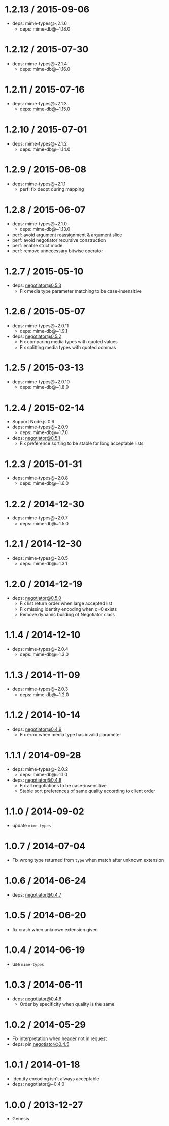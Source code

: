 1.2.13 / 2015-09-06
  =====

  * deps: mime-types@~2.1.6
    - deps: mime-db@~1.18.0

1.2.12 / 2015-07-30
  =====

  * deps: mime-types@~2.1.4
    - deps: mime-db@~1.16.0

1.2.11 / 2015-07-16
  =====

  * deps: mime-types@~2.1.3
    - deps: mime-db@~1.15.0

1.2.10 / 2015-07-01
  =====

  * deps: mime-types@~2.1.2
    - deps: mime-db@~1.14.0

1.2.9 / 2015-06-08
  ====

  * deps: mime-types@~2.1.1
    - perf: fix deopt during mapping

1.2.8 / 2015-06-07
  ====

  * deps: mime-types@~2.1.0
    - deps: mime-db@~1.13.0
  * perf: avoid argument reassignment & argument slice
  * perf: avoid negotiator recursive construction
  * perf: enable strict mode
  * perf: remove unnecessary bitwise operator

1.2.7 / 2015-05-10
  ====

  * deps: negotiator@0.5.3
    - Fix media type parameter matching to be case-insensitive

1.2.6 / 2015-05-07
  ====

  * deps: mime-types@~2.0.11
    - deps: mime-db@~1.9.1
  * deps: negotiator@0.5.2
    - Fix comparing media types with quoted values
    - Fix splitting media types with quoted commas

1.2.5 / 2015-03-13
  ====

  * deps: mime-types@~2.0.10
    - deps: mime-db@~1.8.0

1.2.4 / 2015-02-14
  ====

  * Support Node.js 0.6
  * deps: mime-types@~2.0.9
    - deps: mime-db@~1.7.0
  * deps: negotiator@0.5.1
    - Fix preference sorting to be stable for long acceptable lists

1.2.3 / 2015-01-31
  ====

  * deps: mime-types@~2.0.8
    - deps: mime-db@~1.6.0

1.2.2 / 2014-12-30
  ====

  * deps: mime-types@~2.0.7
    - deps: mime-db@~1.5.0

1.2.1 / 2014-12-30
  ====

  * deps: mime-types@~2.0.5
    - deps: mime-db@~1.3.1

1.2.0 / 2014-12-19
  ====

  * deps: negotiator@0.5.0
    - Fix list return order when large accepted list
    - Fix missing identity encoding when q=0 exists
    - Remove dynamic building of Negotiator class

1.1.4 / 2014-12-10
  ====

  * deps: mime-types@~2.0.4
    - deps: mime-db@~1.3.0

1.1.3 / 2014-11-09
  ====

  * deps: mime-types@~2.0.3
    - deps: mime-db@~1.2.0

1.1.2 / 2014-10-14
  ====

  * deps: negotiator@0.4.9
    - Fix error when media type has invalid parameter

1.1.1 / 2014-09-28
  ====

  * deps: mime-types@~2.0.2
    - deps: mime-db@~1.1.0
  * deps: negotiator@0.4.8
    - Fix all negotiations to be case-insensitive
    - Stable sort preferences of same quality according to client order

1.1.0 / 2014-09-02
  ====

  * update `mime-types`

1.0.7 / 2014-07-04
  ====

  * Fix wrong type returned from `type` when match after unknown extension

1.0.6 / 2014-06-24
  ====

  * deps: negotiator@0.4.7

1.0.5 / 2014-06-20
  ====

 * fix crash when unknown extension given

1.0.4 / 2014-06-19
  ====

  * use `mime-types`

1.0.3 / 2014-06-11
  ====

  * deps: negotiator@0.4.6
    - Order by specificity when quality is the same

1.0.2 / 2014-05-29
  ====

  * Fix interpretation when header not in request
  * deps: pin negotiator@0.4.5

1.0.1 / 2014-01-18
  ====

  * Identity encoding isn't always acceptable
  * deps: negotiator@~0.4.0

1.0.0 / 2013-12-27
  ====

  * Genesis
